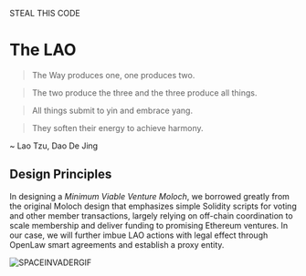 STEAL THIS CODE 

# The LAO

> The Way produces one, one produces two.

> The two produce the three and the three produce all things.

> All things submit to yin and embrace yang.

> They soften their energy to achieve harmony. 

~ Lao Tzu, Dao De Jing

## Design Principles

In designing a *Minimum Viable Venture Moloch*, we borrowed greatly from the original Moloch design that emphasizes simple Solidity scripts for voting and other member transactions, largely relying on off-chain coordination to scale membership and deliver funding to promising Ethereum ventures. In our case, we will further imbue LAO actions with legal effect through OpenLaw smart agreements and establish a proxy entity.

![SPACEINVADERGIF](https://media.giphy.com/media/KY2ZMhnCxP008/giphy.gif)

